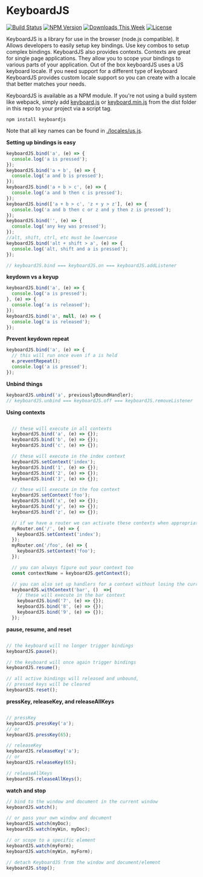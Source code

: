 
KeyboardJS
==========

[![Build Status](http://img.shields.io/github/workflow/status/RobertWHurst/KeyboardJS/Unit%20Tests.svg?style=flat)](https://github.com/RobertWHurst/KeyboardJS/actions)
[![NPM Version](http://img.shields.io/npm/v/keyboardjs.svg?style=flat)](https://www.npmjs.org/package/keyboardjs)
[![Downloads This Week](http://img.shields.io/npm/dm/keyboardjs.svg?style=flat)](https://www.npmjs.org/package/keyboardjs)
[![License](http://img.shields.io/npm/l/keyboardjs.svg?style=flat)](https://www.npmjs.org/package/keyboardjs)

KeyboardJS is a library for use in the browser (node.js compatible). It Allows
developers to easily setup key bindings. Use key combos to setup complex
bindings. KeyboardJS also provides contexts. Contexts are great for single page
applications. They allow you to scope your bindings to various parts of your
application. Out of the box keyboardJS uses a US keyboard locale. If you need
support for a different type of keyboard KeyboardJS provides custom locale
support so you can create with a locale that better matches your needs.

KeyboardJS is available as a NPM module. If you're not using a build system
like webpack, simply add
[keyboard.js](https://github.com/RobertWHurst/KeyboardJS/blob/master/dist/keyboard.js)
or
[keyboard.min.js](https://github.com/RobertWHurst/KeyboardJS/blob/master/dist/keyboard.min.js)
from the dist folder in this repo to your project via a script tag.

```shell
npm install keyboardjs
```

Note that all key names can be found in [./locales/us.js](https://github.com/RobertWHurst/KeyboardJS/blob/master/locales/us.js).

__Setting up bindings is easy__

```javascript
keyboardJS.bind('a', (e) => {
  console.log('a is pressed');
});
keyboardJS.bind('a + b', (e) => {
  console.log('a and b is pressed');
});
keyboardJS.bind('a + b > c', (e) => {
  console.log('a and b then c is pressed');
});
keyboardJS.bind(['a + b > c', 'z + y > z'], (e) => {
  console.log('a and b then c or z and y then z is pressed');
});
keyboardJS.bind('', (e) => {
  console.log('any key was pressed');
});
//alt, shift, ctrl, etc must be lowercase
keyboardJS.bind('alt + shift > a', (e) => {
  console.log('alt, shift and a is pressed');
});

// keyboardJS.bind === keyboardJS.on === keyboardJS.addListener
```


__keydown vs a keyup__

```javascript
keyboardJS.bind('a', (e) => {
  console.log('a is pressed');
}, (e) => {
  console.log('a is released');
});
keyboardJS.bind('a', null, (e) => {
  console.log('a is released');
});
```


__Prevent keydown repeat__

```javascript
keyboardJS.bind('a', (e) => {
  // this will run once even if a is held
  e.preventRepeat();
  console.log('a is pressed');
});
```


__Unbind things__

```javascript
keyboardJS.unbind('a', previouslyBoundHandler);
// keyboardJS.unbind === keyboardJS.off === keyboardJS.removeListener
```


__Using contexts__

```javascript

  // these will execute in all contexts
  keyboardJS.bind('a', (e) => {});
  keyboardJS.bind('b', (e) => {});
  keyboardJS.bind('c', (e) => {});

  // these will execute in the index context
  keyboardJS.setContext('index');
  keyboardJS.bind('1', (e) => {});
  keyboardJS.bind('2', (e) => {});
  keyboardJS.bind('3', (e) => {});

  // these will execute in the foo context
  keyboardJS.setContext('foo');
  keyboardJS.bind('x', (e) => {});
  keyboardJS.bind('y', (e) => {});
  keyboardJS.bind('z', (e) => {});

  // if we have a router we can activate these contexts when appropriate
  myRouter.on('/', (e) => {
    keyboardJS.setContext('index');
  });
  myRouter.on('/foo', (e) => {
    keyboardJS.setContext('foo');
  });

  // you can always figure out your context too
  const contextName = keyboardJS.getContext();

  // you can also set up handlers for a context without losing the current context
  keyboardJS.withContext('bar', ()  =>{
    // these will execute in the bar context
    keyboardJS.bind('7', (e) => {});
    keyboardJS.bind('8', (e) => {});
    keyboardJS.bind('9', (e) => {});
  });
```


__pause, resume, and reset__

```javascript

// the keyboard will no longer trigger bindings
keyboardJS.pause();

// the keyboard will once again trigger bindings
keyboardJS.resume();

// all active bindings will released and unbound,
// pressed keys will be cleared
keyboardJS.reset();
```


__pressKey, releaseKey, and releaseAllKeys__

```javascript

// pressKey
keyboardJS.pressKey('a');
// or
keyboardJS.pressKey(65);

// releaseKey
keyboardJS.releaseKey('a');
// or
keyboardJS.releaseKey(65);

// releaseAllKeys
keyboardJS.releaseAllKeys();
```


__watch and stop__

```javascript
// bind to the window and document in the current window
keyboardJS.watch();

// or pass your own window and document
keyboardJS.watch(myDoc);
keyboardJS.watch(myWin, myDoc);

// or scope to a specific element
keyboardJS.watch(myForm);
keyboardJS.watch(myWin, myForm);

// detach KeyboardJS from the window and document/element
keyboardJS.stop();
```
